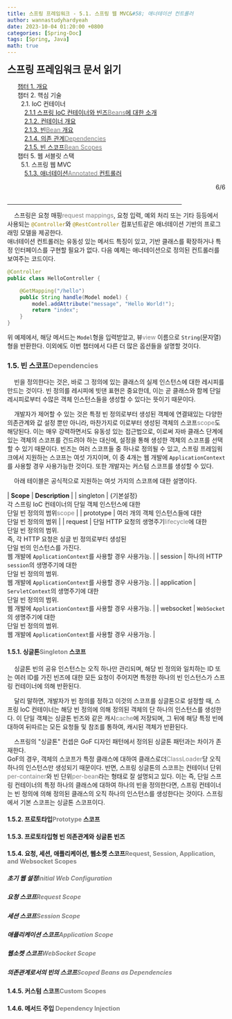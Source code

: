 ```yaml
---
title: 스프링 프레임워크 - 5.1. 스프링 웹 MVC&#58; 애너테이션 컨트롤러
author: wannastudyhardyeah
date: 2023-10-04 01:20:00 +0800
categories: [Spring-Doc]
tags: [Spring, Java]
math: true
---
```

<div class="toc-multiple-posts">
<b style="font-size:1.4rem">스프링 프레임워크 문서 읽기</b>
<ol class="sc-fmciRz gyCSrP"><a href="/posts/Spring-Chap-01-Frame-Work-Overview/">챕터 1. 개요</a><br>
챕터 2. 핵심 기술<br>
&nbsp;&nbsp;2.1. IoC 컨테이너<br>
&nbsp;&nbsp;&nbsp;&nbsp;<a href="/posts/Spring-Chap-02-1-1-introduction-to-the-spring-ioc-container-and-beans">2.1.1 스프링 IoC 컨테이너와 빈즈<span style="color: #808080;">Beans</span>에 대한 소개</a><br>
&nbsp;&nbsp;&nbsp;&nbsp;<a href="/posts/Spring-Chap-02-1-2-container-overview">2.1.2. 컨테이너 개요</a><br>
&nbsp;&nbsp;&nbsp;&nbsp;<a href="/posts/Spring-Chap-02-1-3-bean-overview">2.1.3. 빈<span style="color: #808080;">Bean</span> 개요</a><br>
&nbsp;&nbsp;&nbsp;&nbsp;<a href="/posts/Spring-Chap-02-1-4-dependencies">2.1.4. 의존 관계<span style="color: #808080;">Dependencies</span></a><br>
&nbsp;&nbsp;&nbsp;&nbsp;<a href="/posts/Spring-Chap-02-1-5-bean-scopes" aria-current="page" class="active">2.1.5. 빈 스코프<span style="color: #808080;">Bean Scopes</span></a><br>
챕터 5. 웹 서블릿 스택<br>
&nbsp;&nbsp;5.1. 스프링 웹 MVC<br>
&nbsp;&nbsp;&nbsp;&nbsp;<a href="/posts/Spring-Chap-05-1-3-annoted-controllers">5.1.3. 애너테이션<span style="color: #808080;">Annotated</span> 컨트롤러</a><br>
</ol><div class="sc-fIosxK hRRhWV"><div class="sc-gUQvok eBShCz">
<div class="series-number" align="right">6/6</div>
</div></div>
</div>
<br>
<hr width="80%">

&nbsp;&nbsp;&nbsp;&nbsp;스프링은 요청 매핑<span style="color: #808080;">request mappings</span>, 요청 입력, 예외 처리 또는 기타 등등에서 사용되는 <code class="language-java highlighter-rouge" style="color: #9E880D;">@Controller</code>와 <code class="language-java highlighter-rouge" style="color: #9E880D;">@RestController</code> 컴포넌트같은 애너테이션 기반의 프로그래밍 모델을 제공한다.<br> 애너테이션 컨트롤러는 유동성 있는 메서드 특징이 있고, 기반 클래스를 확장하거나 특정 인터페이스를 구현할 필요가 없다. 다음 예제는 애너테이션으로 정의된 컨트롤러를 보여주는 코드이다.<br>

```java
@Controller
public class HelloController {

    @GetMapping("/hello")
    public String handle(Model model) {
        model.addAttribute("message", "Hello World!");
        return "index";
    }
}
```

위 예제에서, 해당 메서드는 ``Model``형을 입력받았고, 뷰<span style="color: #808080;">view</span> 이름으로 ``String``(문자열)형을 반환한다. 이외에도 이번 챕터에서 다른 더 많은 옵션들을 설명할 것이다.<br>

<h3 id="dependencies-h3"> 1.5. 빈 스코프<span style="color: #808080;">Dependencies</span></h3>

&nbsp;&nbsp;&nbsp;&nbsp;빈을 정의한다는 것은, 바로 그 정의에 있는 클래스의 실제 인스턴스에 대한 레시피를 만드는 것이다. 빈 정의를 레시피에 빗댄 표현은 중요한데, 이는 곧 클래스와 함께 단일 레시피로부터 수많은 객체 인스턴스들을 생성할 수 있다는 뜻이기 때문이다.<br>

&nbsp;&nbsp;&nbsp;&nbsp;개발자가 제어할 수 있는 것은 특정 빈 정의로부터 생성된 객체에 연결돼있는 다양한 의존관계와 값 설정 뿐만 아니라, 마찬가지로 이로부터 생성된 객체의 스코프<span style="color: #808080;">scope</span>도 해당된다. 이는 매우 강력하면서도 유동성 있는 접근법으로, 이로써 자바 클래스 단계에 있는 객체의 스코프를 건드려야 하는 대신에, 설정을 통해 생성한 객체의 스코프를 선택할 수 있기 때문이다. 빈즈는 여러 스코프들 중 하나로 정의될 수 있고, 스프링 프레임워크에서 지원하는 스코프는 여섯 가지이며, 이 중 4개는 웹 개발에 ``ApplicationContext``를 사용할 경우 사용가능한 것이다. 또한 개발자는 커스텀 스코프를 생성할 수 있다.<br>

&nbsp;&nbsp;&nbsp;&nbsp;아래 테이블은 공식적으로 지원하는 여섯 가지의 스코프에 대한 설명이다.<br>

| <b>Scope</b> | <b>Description</b> |
| singleton | {기본설정}<br>각 스프링 IoC 컨테이너의 단일 객체 인스턴스에 대한<br>단일 빈 정의의 범위<span style="color: #808080;">scope</span> |
| prototype | 여러 개의 객체 인스턴스들에 대한<br>단일 빈 정의의 범위 |
| request | 단일 HTTP 요청의 생명주기<span style="color: #808080;">lifecycle</span>에 대한<br>단일 빈 정의의 범위.<br>즉, 각 HTTP 요청은 싱글 빈 정의로부터 생성된<br>단일 빈의 인스턴스를 가진다.<br>웹 개발에 ``ApplicationContext``를 사용할 경우 사용가능. |
| session | 하나의 HTTP ``session``의 생명주기에 대한 <br>단일 빈 정의의 범위.<br>웹 개발에 ``ApplicationContext``를 사용할 경우 사용가능. |
| application | ``ServletContext``의 생명주기에 대한 <br>단일 빈 정의의 범위.<br>웹 개발에 ``ApplicationContext``를 사용할 경우 사용가능. |
| websocket | ``WebSocket``의 생명주기에 대한 <br>단일 빈 정의의 범위.<br>웹 개발에 ``ApplicationContext``를 사용할 경우 사용가능. |

<h4 id="the-singleton-scope-h4">  1.5.1. 싱글톤<span style="color: #808080;">Singleton</span> 스코프</h4>

&nbsp;&nbsp;&nbsp;&nbsp;싱글톤 빈의 공유 인스턴스는 오직 하나만 관리되며, 해당 빈 정의와 일치하는 ID 또는 여러 ID를 가진 빈즈에 대한 모든 요청이 주어지면 특정한 하나의 빈 인스턴스가 스프링 컨테이너에 의해 반환된다.<br>

&nbsp;&nbsp;&nbsp;&nbsp;달리 말하면, 개발자가 빈 정의를 정하고 이것의 스코프를 싱글톤으로 설정할 때, 스프링 IoC 컨테이너는 해당 빈 정의에 의해 정의된 객체의 단 하나의 인스턴스를 생성한다. 이 단일 객체는 싱글톤 빈즈와 같은 캐시<span style="color: #808080;">cache</span>에 저장되며, 그 뒤에 해당 특정 빈에 대하여 뒤따르는 모든 요청들 및 참조를 통하여, 캐시된 객체가 반환된다.

&nbsp;&nbsp;&nbsp;&nbsp;스프링의 "싱글톤" 컨셉은 GoF 디자인 패턴에서 정의된 싱글톤 패턴과는 차이가 존재한다.<br>
GoF의 경우, 객체의 스코프가 특정 클래스에 대하여 클래스로더<span style="color: #808080;">ClassLoader</span>당 오직 하나의 인스턴스만 생성되기 때문이다. 반면, 스프링 싱글톤의 스코프는 컨테이너 단위<span style="color: #808080;">per-container</span>와 빈 단위<span style="color: #808080;">per-bean</span>라는 형태로 잘 설명되고 있다. 이는 즉, 단일 스프링 컨테이너의 특정 하나의 클래스에 대하여 하나의 빈을 정의한다면, 스프링 컨테이너는 빈 정의에 의해 정의된 클래스의 오직 하나의 인스턴스를 생성한다는 것이다. 스프링에서 기본 스코프는 싱글톤 스코프이다.<br>

<h4 id="the-prototype-scope-h4">  1.5.2. 프로토타입<span style="color: #808080;">Prototype</span> 스코프</h4>

<h4 id="singleton-beans-with-prototype-bean-dependencies-h4">  1.5.3. 프로토타입형 빈 의존관계와 싱글톤 빈즈</h4>

<h4 id="request-session-application-and-websocket-scopes-h4">  1.5.4. 요청, 세션, 애플리케이션, 웹소켓 스코프<span style="color: #808080;">Request, Session, Application, and Websocket Scopes</span></h4>

<h5 id="initial-web-configuration-h4">   초기 웹 설정<span style="color: #808080;">Initial Web Configuration</span></h5>
<h5 id="request-scope-h4">   요청 스코프<span style="color: #808080;">Request Scope</span></h5>
<h5 id="session-scope-h4">   세션 스코프<span style="color: #808080;">Session Scope</span></h5>
<h5 id="application-scope-h4">   애플리케이션 스코프<span style="color: #808080;">Application Scope</span></h5>
<h5 id="websocket-scope-h4">   웹소켓 스코프<span style="color: #808080;">WebSocket Scope</span></h5>
<h5 id="dependency-injection-h4">   의존관계로서의 빈의 스코프<span style="color: #808080;">Scoped Beans as Dependencies</span></h5>

<h4 id="custom-scopes-h4">  1.4.5. 커스텀 스코프<span style="color: #808080;">Custom Scopes</span></h4>

<h4 id="method-injection-h4">  1.4.6. 메서드 주입 <span style="color: #808080;">Dependency Injection</span></h4>


<br>
<br>








